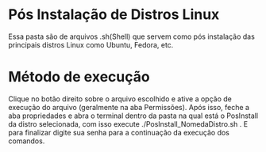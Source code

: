 # Pós Instalação de Distros Linux
Essa pasta são de arquivos .sh(Shell) que servem como pós instalação das principais distros Linux como Ubuntu, Fedora, etc.

# Método de execução 
Clique no botão direito sobre o arquivo escolhido e ative a opção de execução do arquivo (geralmente na aba Permissões). Após isso, feche a aba propriedades e abra o terminal dentro da pasta na qual está o PosInstall da distro selecionada, com isso execute ./PosInstall_NomedaDistro.sh . E para finalizar digite sua senha para a continuação da execução dos comandos.

